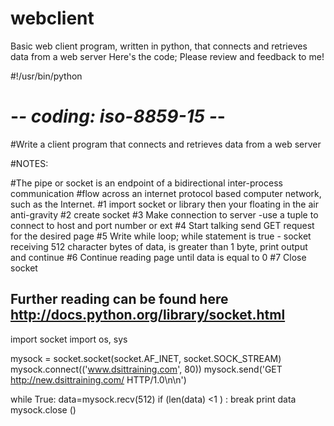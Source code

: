 # webclient
Basic web client program, written in python, that connects and retrieves data from a web server
Here's the code; Please review and feedback to me!

#!/usr/bin/python
# -*- coding: iso-8859-15 -*-


#Write a client program that connects and retrieves data from a web server

#NOTES:

#The pipe or socket is an endpoint of a bidirectional inter-process communication
#flow across an internet protocol based computer network, such as the Internet.
#1 import socket or library then your floating in the air anti-gravity
#2 create socket
#3 Make connection to server -use a tuple to connect to host and port number or ext
#4 Start talking send GET request for the desired page
#5 Write while loop; while statement is true - socket receiving 512 character bytes of data, is greater than 1 byte, print output and continue
#6 Continue reading page until data is equal to 0
#7 Close socket

##  Further reading can be found here http://docs.python.org/library/socket.html

import socket
import os, sys

mysock = socket.socket(socket.AF_INET, socket.SOCK_STREAM)
mysock.connect(('www.dsittraining.com', 80))
mysock.send('GET http://new.dsittraining.com/ HTTP/1.0\n\n')

while True:
        data=mysock.recv(512)
        if (len(data) <1 ) :
                break
        print data
mysock.close ()
